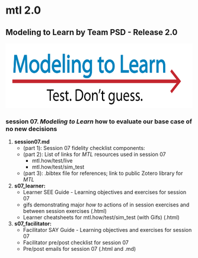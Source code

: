 # mtl 2.0

## Modeling to Learn by Team PSD - Release 2.0

<img src = "https://github.com/lzim/teampsd/blob/master/resources/logos/mtl_testdontguess_sm.png"
     height = "175" width = "650">

### session 07. *Modeling to Learn* how to evaluate our **base case** of no new decisions

1. **session07.md**
    - (part 1): Session 07 fidelity checklist components:
    - (part 2): List of links for *MTL* resources used in session 07
      - mtl.how/test/live
      - mtl.how/test/sim_test
    - (part 3): .bibtex file for references; link to public Zotero library for *MTL*
2. **s07_learner:**
    - Learner SEE Guide - Learning objectives and exercises for session 07
    - gifs demonstrating major *how to* actions of in session exercises and between session exercises (.html)
    - Learner cheatsheets for mtl.how/test/sim_test (with Gifs) (.html)
3. **s07_facilitator:**
    - Facilitator SAY Guide - Learning objectives and exercises for session 07
    - Facilitator pre/post checklist for session 07
    - Pre/post emails for session 07 (.html and .md)
